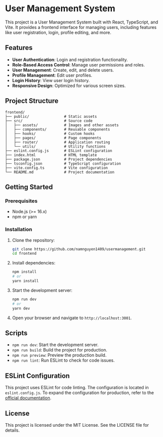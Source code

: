# User Management System

This project is a User Management System built with React, TypeScript, and Vite. It provides a frontend interface for managing users, including features like user registration, login, profile editing, and more.

## Features

- **User Authentication**: Login and registration functionality.
- **Role-Based Access Control**: Manage user permissions and roles.
- **User Management**: Create, edit, and delete users.
- **Profile Management**: Edit user profiles.
- **Login History**: View user login history.
- **Responsive Design**: Optimized for various screen sizes.

## Project Structure

```
frontend/
├── public/                # Static assets
├── src/                   # Source code
│   ├── assets/            # Images and other assets
│   ├── components/        # Reusable components
│   ├── hooks/             # Custom hooks
│   ├── pages/             # Page components
│   ├── router/            # Application routing
│   └── utils/             # Utility functions
├── eslint.config.js       # ESLint configuration
├── index.html             # HTML template
├── package.json           # Project dependencies
├── tsconfig.json          # TypeScript configuration
├── vite.config.ts         # Vite configuration
└── README.md              # Project documentation
```

## Getting Started

### Prerequisites

- Node.js (>= 16.x)
- npm or yarn

### Installation

1. Clone the repository:
   ```bash
   git clone https://github.com/namnguyen1409/usermanagement.git
   cd frontend
   ```

2. Install dependencies:
   ```bash
   npm install
   # or
   yarn install
   ```

3. Start the development server:
   ```bash
   npm run dev
   # or
   yarn dev
   ```

4. Open your browser and navigate to `http://localhost:3001`.

## Scripts

- `npm run dev`: Start the development server.
- `npm run build`: Build the project for production.
- `npm run preview`: Preview the production build.
- `npm run lint`: Run ESLint to check for code issues.

## ESLint Configuration

This project uses ESLint for code linting. The configuration is located in `eslint.config.js`. To expand the configuration for production, refer to the [official documentation](https://eslint.org/).

## License

This project is licensed under the MIT License. See the LICENSE file for details.
